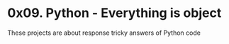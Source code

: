 # 0x09. Python - Everything is object
These projects are about response tricky answers of Python code
